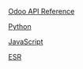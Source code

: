[Odoo API Reference](html/odoo-api-reference)

[Python](md/python.md)

[JavaScript](md/javascript.md)

[ESR](md/ESR.md)